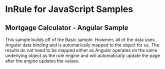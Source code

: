 # InRule for JavaScript Samples

## Mortgage Calculator - Angular Sample

This sample builds off of the Basic sample. However, all of the data uses Angular data binding and is automatically mapped to the object for us. The results do not need to be mapped either as Angular operates on the same underlying object as the rule engine and will automatically update the page after the engine updates the values.